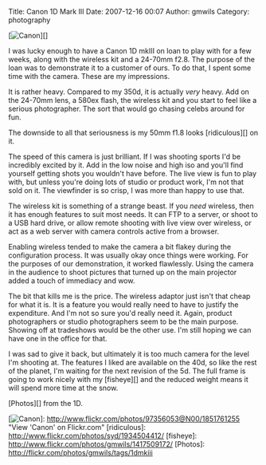Title: Canon 1D Mark III
Date: 2007-12-16 00:07
Author: gmwils
Category: photography

[![Canon][]][]

I was lucky enough to have a Canon 1D mkIII on loan to play with for a
few weeks, along with the wireless kit and a 24-70mm f2.8. The purpose
of the loan was to demonstrate it to a customer of ours. To do that, I
spent some time with the camera. These are my impressions.

It is rather heavy. Compared to my 350d, it is actually *very* heavy.
Add on the 24-70mm lens, a 580ex flash, the wireless kit and you start
to feel like a serious photographer. The sort that would go chasing
celebs around for fun.

The downside to all that seriousness is my 50mm f1.8 looks
[ridiculous][] on it.

The speed of this camera is just brilliant. If I was shooting sports I'd
be incredibly excited by it. Add in the low noise and high iso and
you'll find yourself getting shots you wouldn't have before. The live
view is fun to play with, but unless you're doing lots of studio or
product work, I'm not that sold on it. The viewfinder is so crisp, I was
more than happy to use that.

The wireless kit is something of a strange beast. If you *need*
wireless, then it has enough features to suit most needs. It can FTP to
a server, or shoot to a USB hard drive, or allow remote shooting with
live view over wireless, or act as a web server with camera controls
active from a browser.

Enabling wireless tended to make the camera a bit flakey during the
configuration process. It was usually okay once things were working. For
the purposes of our demonstration, it worked flawlessly. Using the
camera in the audience to shoot pictures that turned up on the main
projector added a touch of immediacy and wow.

The bit that kills me is the price. The wireless adaptor just isn't that
cheap for what it is. It is a feature you would really need to have to
justify the expenditure. And I'm not so sure you'd really need it.
Again, product photographers or studio photographers seem to be the main
purpose. Showing off at tradeshows would be the other use. I'm still
hoping we can have one in the office for that.

I was sad to give it back, but ultimately it is too much camera for the
level I'm shooting at. The features I liked are available on the 40d, so
like the rest of the planet, I'm waiting for the next revision of the
5d. The full frame is going to work nicely with my [fisheye][] and the
reduced weight means it will spend more time at the snow.

[Photos][] from the 1D.

  [Canon]: http://farm3.static.flickr.com/2221/1851761255_977ba9cdd0_t.jpg
  [![Canon][]]: http://www.flickr.com/photos/97356053@N00/1851761255
    "View 'Canon' on Flickr.com"
  [ridiculous]: http://www.flickr.com/photos/syd/1934504412/
  [fisheye]: http://www.flickr.com/photos/gmwils/1417509172/
  [Photos]: http://flickr.com/photos/gmwils/tags/1dmkiii
